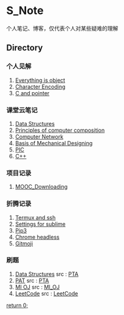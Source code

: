 # S_Note
个人笔记、博客，仅代表个人对某些疑难的理解
## Directory
### 个人见解
1. [Everything is object](Opinions/[01_Py]Everything_is_object.md)
2. [Character Encoding](Opinions/[02_Py]Character_Encoding.md)
3. [C and pointer](Opinions/[03_C]C_and_pointer.md)
### 课堂云笔记
1. [Data Structures](http://note.youdao.com/noteshare?id=517e47a7bea2a34b666965f946dae424)
2. [Principles of computer composition](http://note.youdao.com/noteshare?id=2e2d1692e3be680cb1055c38be02ea14)
3. [Computer Network](http://note.youdao.com/noteshare?id=e2607b858b03589c60e7902ed4bb4b2c&sub=82966f60ad3fc32727bed24614875346)
4. [Basis of Mechanical Designing](http://note.youdao.com/noteshare?id=668913de6e17aa86f15d8148136886d9&sub=530a579d6798d83f9fcfb74cb44ec77c)
5. [PIC](http://note.youdao.com/noteshare?id=a90a9d5d0c6b12367df9e9f648512b19)
6. [C++](http://note.youdao.com/noteshare?id=1aa31e9bea16a7669c85746f671fb895)
### 项目记录
1. [MOOC_Downloading](Projects/[01_Py]MOOC_Downloading.md)
### 折腾记录
1. [Termux and ssh](Discovery/[01]Termux_and_ssh.md)
2. [Settings for sublime](Discovery/[02]Settings_for_sublime.md)
3. [Pip3](Discovery/[03]Pip3.md)
4. [Chrome headless](Discovery/[04]Chrome_headless.md)
5. [Gitmoji](Discovery/[05]Gitmoji.md)
### 刷题
1. [Data Structures](Codes/Data_Structures/) src : [PTA](https://pintia.cn/problem-sets)
2. [PAT](Codes/PAT/) src : [PTA](https://pintia.cn/problem-sets)
3. [MI OJ](Codes/MI_OJ/) src : [MI_OJ](https://code.mi.com/problem/list)
4. [LeetCode](Codes/LeetCode/) src : [LeetCode](https://leetcode.com/problemset/all/)

[return 0;](#s_note)